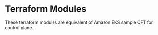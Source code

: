 # Terraform Modules
These terraform modules are equivalent of Amazon EKS sample CFT for control plane.